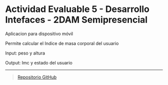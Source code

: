 # Actividad Evaluable 5 - Desarrollo Intefaces - 2DAM Semipresencial

Aplicacion para dispositivo móvil

Permite calcular el Indice de masa corporal del usuario

Input: peso y altura

Output: Imc y estado del usuario

---

> [Repositorio GitHub](https://github.com/joestna/DI_MobileApp.git)
